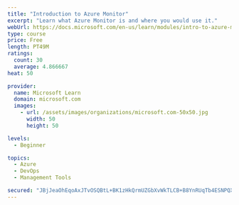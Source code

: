 ```yaml
---
title: "Introduction to Azure Monitor"
excerpt: "Learn what Azure Monitor is and where you would use it."
webUrl: https://docs.microsoft.com/en-us/learn/modules/intro-to-azure-monitor/
type: course
price: Free
length: PT49M
ratings:
  count: 30
  average: 4.866667
heat: 50

provider:
  name: Microsoft Learn
  domain: microsoft.com
  images:
    - url: /assets/images/organizations/microsoft.com-50x50.jpg
      width: 50
      height: 50

levels:
  - Beginner

topics:
  - Azure
  - DevOps
  - Management Tools

secured: "JBjJeaOhEqoAxJTvOSQBtL+BK1zHkQrmUZGbXvWkTLCB+B8YnRUqTb4ESNPQX1s2Y8l0i3AGZb6bCarlVcLtDXYNwE007Io1kSMNg+b79v4STHSJXFPah4bVuJH0ifQw+7fv9Q08W5q0DyOYEv79Ue2LLaROCVFypMqE8fF15CeuuT8LAbmRyvgq3da1ujeazEIVUMesI5v45TsEud9ySOKyDEhKJrWy52iv2cZoBu/b7shD9kPl58Sd1Pad6KWW8Y1jGX+uMe7iu+z/GN4eb1xDFSefmDqvoSkHxonIpgBS8hLdchYXjzLwpFUk242tSsdhJ6KluetDm+Nhlmtch1LBgIXA2LVfGv32js23RhO5Da1oZlFdvHk/0uGHaIbcSjYFHMHUZMc2AveSHww/Btspmzwh+DnZA0nf2tXfTsw=;/SFsx779h8u42+w07Gknmw=="
---
```


